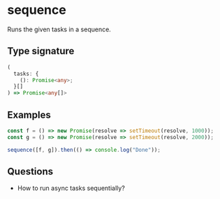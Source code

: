 # sequence

Runs the given tasks in a sequence.

## Type signature

<!-- prettier-ignore-start -->
```typescript
(
  tasks: {
    (): Promise<any>;
  }[]
) => Promise<any[]>
```
<!-- prettier-ignore-end -->

## Examples

<!-- prettier-ignore-start -->
```javascript
const f = () => new Promise(resolve => setTimeout(resolve, 1000));
const g = () => new Promise(resolve => setTimeout(resolve, 2000));

sequence([f, g]).then(() => console.log("Done"));
```
<!-- prettier-ignore-end -->

## Questions

- How to run async tasks sequentially?
